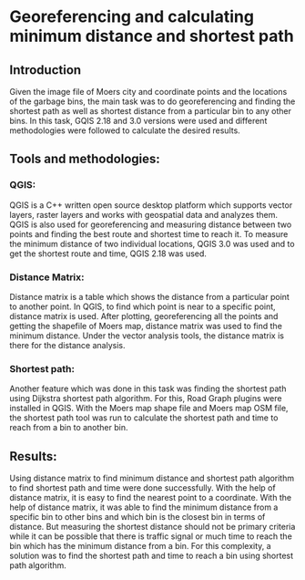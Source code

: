 # Georeferencing and calculating minimum distance and shortest path

## Introduction
Given the image file of Moers city and coordinate points and the locations of the garbage bins, the main task was to do georeferencing and finding the shortest path as well as shortest distance from a particular bin to any other bins. In this task, GQIS 2.18 and 3.0 versions were used and different methodologies were followed to calculate the desired results. 

## Tools and methodologies:

### QGIS: 
QGIS is a C++ written open source desktop platform which supports vector layers, raster layers and works with geospatial data and analyzes them. QGIS is also used for georeferencing and measuring distance between two points and finding the best route and shortest time to reach it. To measure the minimum distance of two individual locations, QGIS 3.0 was used and to get the shortest route and time, QGIS 2.18 was used.

### Distance Matrix: 
Distance matrix is a table which shows the distance from a particular point to another point. In QGIS, to find which point is near to a specific point, distance matrix is used. After plotting, georeferencing all the points and getting the shapefile of Moers map, distance matrix was used to find the minimum distance. Under the vector analysis tools, the distance matrix is there for the distance analysis.

### Shortest path: 
Another feature which was done in this task was finding the shortest path using Dijkstra shortest path algorithm. For this, Road Graph plugins were installed in QGIS. With the Moers map shape file and Moers map OSM file, the shortest path tool was run to calculate the shortest path and time to reach from a bin to another bin.

## Results:
Using distance matrix to find minimum distance and shortest path algorithm to find shortest path and time were done successfully. With the help of distance matrix, it is easy to find the nearest point to a coordinate. With the help of distance matrix, it was able to find the minimum distance from a specific bin to other bins and which bin is the closest bin in terms of distance. But measuring the shortest distance should not be primary criteria while it can be possible that there is traffic signal or much time to reach the bin which has the minimum distance from a bin. For this complexity, a solution was to find the shortest path and time to reach a bin using shortest path algorithm. 

